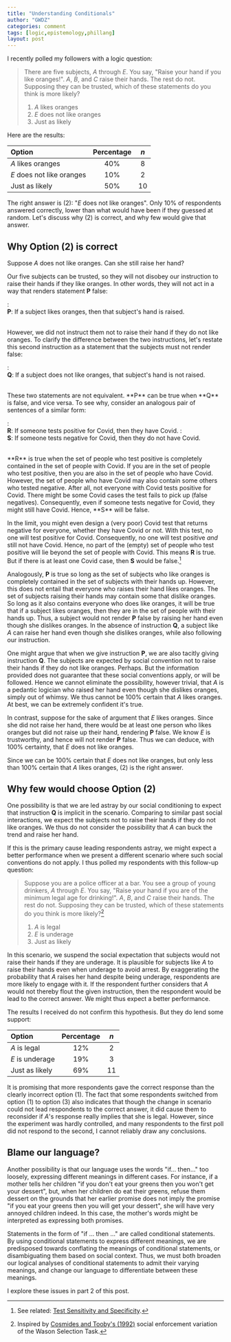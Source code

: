 ```yaml
---
title: "Understanding Conditionals"
author: "GWDZ"
categories: comment
tags: [logic,epistemology,phillang]
layout: post
---
```


I recently polled my followers with a logic question:

> There are five subjects, *A* through *E*. You say, "Raise your hand if you like oranges!". *A*, *B*, and *C* raise their hands. The rest do not. Supposing they can be trusted, which of these statements do you think is more likely?
> 1. *A* likes oranges
> 2. *E* does not like oranges
> 3. Just as likely

Here are the results:

| Option | Percentage | *n* |
|:------|:---------:|:--:|
|*A* likes oranges | 40% | 8 |
|*E* does not like oranges | 10% | 2 |
| Just as likely | 50% | 10 |

The right answer is (2): "*E* does not like oranges". Only 10% of respondents answered correctly, lower than what would have been if they guessed at random. Let's discuss why (2) is correct, and why few would give that answer.

## Why Option (2) is correct

Suppose *A* does not like oranges. Can she still raise her hand? 

Our five subjects can be trusted, so they will not disobey our instruction to raise their hands if they like oranges. In other words, they will not act in a way that renders statement **P** false:

: <br /> **P**: If a subject likes oranges, then that subject's hand is raised.

<br />
However, we did not instruct them not to raise their hand if they do not like oranges. To clarify the difference between the two instructions, let's restate this second instruction as a statement that the subjects must not render false:

: <br /> **Q**: If a subject does not like oranges, that subject's hand is not raised.

<br />
These two statements are not equivalent. **P** can be true when **Q** is false, and vice versa. To see why, consider an analogous pair of sentences of a similar form:

: <br /> **R**: If someone tests positive for Covid, then they have Covid.
: <br /> **S**: If someone tests negative for Covid, then they do not have Covid.

<br />
**R** is true when the set of people who test positive is completely contained in the set of people with Covid. If you are in the set of people who test positive, then you are also in the set of people who have Covid. However, the set of people who have Covid may also contain some others who tested negative. After all, not everyone with Covid tests positive for Covid. There might be some Covid cases the test fails to pick up (false negatives). Consequently, even if someone tests negative for Covid, they might still have Covid. Hence, **S** will be false.

In the limit, you might even design a (very poor) Covid test that returns negative for everyone, whether they have Covid or not. With this test, no one will test positive for Covid. Consequently, no one will test positive *and* still not have Covid. Hence, no part of the (empty) set of people who test positive will lie beyond the set of people with Covid. This means **R** is true. But if there is at least one Covid case, then **S** would be false.[^2]

Analogously, **P** is true so long as the set of subjects who like oranges is completely contained in the set of subjects with their hands up. However, this does not entail that everyone who raises their hand likes oranges. The set of subjects raising their hands may contain some that dislike oranges. So long as it also contains everyone who does like oranges, it will be true that if a subject likes oranges, then they are in the set of people with their hands up. Thus, a subject would not render **P** false by raising her hand even though she dislikes oranges. In the absence of instruction **Q**, a subject like *A* can raise her hand even though she dislikes oranges, while also following our instruction.

One might argue that when we give instruction **P**, we are also tacitly giving instruction **Q**. The subjects are expected by social convention not to raise their hands if they do not like oranges. Perhaps. But the information provided does not guarantee that these social conventions apply, or will be followed. Hence we cannot eliminate the possibility, however trivial, that *A* is a pedantic logician who raised her hand even though she dislikes oranges, simply out of whimsy. We thus cannot be 100% certain that *A* likes oranges. At best, we can be extremely confident it's true.

In contrast, suppose for the sake of argument that *E* likes oranges. Since she did not raise her hand, there would be at least one person who likes oranges but did not raise up their hand, rendering **P** false. We know *E* is trustworthy, and hence will not render **P** false. Thus we can deduce, with 100% certainty, that *E* does not like oranges. 

Since we can be 100% certain that *E* does not like oranges, but only less than 100% certain that *A* likes oranges, (2) is the right answer.

## Why few would choose Option (2)

One possibility is that we are led astray by our social conditioning to expect that instruction **Q** is implicit in the scenario. Comparing to similar past social interactions, we expect the subjects not to raise their hands if they do not like oranges. We thus do not consider the possibility that *A* can buck the trend and raise her hand.

If this is the primary cause leading respondents astray, we might expect a better performance when we present a different scenario where such social conventions do not apply. I thus polled my respondents with this follow-up question:

> Suppose you are a police officer at a bar. You see a group of young drinkers, *A* through *E*. You say, "Raise your hand if you are of the minimum legal age for drinking!". *A*, *B*, and *C* raise their hands. The rest do not. Supposing they can be trusted, which of these statements do you think is more likely?[^1]
> 1. *A* is legal
> 2. *E* is underage
> 3. Just as likely

In this scenario, we suspend the social expectation that subjects would not raise their hands if they are underage. It is plausible for subjects like *A* to raise their hands even when underage to avoid arrest. By exaggerating the probability that *A* raises her hand despite being underage, respondents are more likely to engage with it. If the respondent further considers that *A* would not thereby flout the given instruction, then the respondent would be lead to the correct answer. We might thus expect a better performance.

The results I received do not confirm this hypothesis. But they do lend some support:

| Option | Percentage | $n$ |
|:------|:---------:|:--:|
|*A* is legal | 12% | 2 |
|*E* is underage | 19% | 3 |
| Just as likely | 69% | 11 |

It is promising that more respondents gave the correct response than the clearly incorrect option (1). The fact that some respondents switched from option (1) to option (3) also indicates that though the change in scenario could not lead respondents to the correct answer, it did cause them to reconsider if *A*'s response really implies that she is legal. However, since the experiment was hardly controlled, and many respondents to the first poll did not respond to the second, I cannot reliably draw any conclusions.

## Blame our language?

Another possibility is that our language uses the words "if... then..." too loosely, expressing different meanings in different cases. For instance, if a mother tells her children "if you don't eat your greens then you won't get your dessert", but, when her children do eat their greens, refuse them dessert on the grounds that her earlier promise does not imply the promise "if you eat your greens then you will get your dessert", she will have very annoyed children indeed. In this case, the mother's words might be interpreted as expressing both promises.

Statements in the form of "if ... then ..." are called conditional statements. By using conditional statements to express different meanings, we are predisposed towards conflating the meanings of conditional statements, or disambiguating them based on social context. Thus, we must both broaden our logical analyses of conditional statements to admit their varying meanings, and change our language to differentiate between these meanings.

I explore these issues in part 2 of this post.




[^1]: Inspired by [Cosmides and Tooby's (1992)](https://www.cep.ucsb.edu/papers/Cogadapt.pdf) social enforcement variation of the Wason Selection Task.

[^2]: See related: [Test Sensitivity and Specificity](https://uk.cochrane.org/news/sensitivity-and-specificity-explained-cochrane-uk-trainees-blog).
